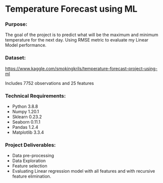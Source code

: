 # Temperature Forecast using ML

### Purpose:

The goal of the project is to predict what will be the maximum and minimum temperature for the next day. Using RMSE metric to evaluate my Linear Model performance.

### Dataset:

https://www.kaggle.com/smokingkrils/temperature-forecast-project-using-ml

Includes 7752 observations and 25 features

### Technical Requirements:

* Python 3.8.8
* Numpy 1.20.1
* Sklearn 0.23.2
* Seaborn 0.11.1
* Pandas 1.2.4
* Matplotlib 3.3.4

### Project Deliverables:

* Data pre-processing
* Data Exploration
* Feature selection
* Evaluating Linear regression model with all features and with recursive feature elimination.
